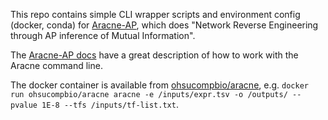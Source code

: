 This repo contains simple CLI wrapper scripts and environment config (docker, conda) for [Aracne-AP](https://github.com/califano-lab/ARACNe-AP), which does "Network Reverse Engineering through AP inference of Mutual Information".

The [Aracne-AP docs](https://github.com/califano-lab/ARACNe-AP) have a great description of how to work with the Aracne command line.

The docker container is available from [ohsucompbio/aracne](http://hub.docker.com/r/ohsucompbio/aracne), e.g. `docker run ohsucompbio/aracne aracne -e /inputs/expr.tsv -o /outputs/ --pvalue 1E-8 --tfs /inputs/tf-list.txt`.

